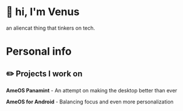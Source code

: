 <!DOCTYPE html>
<html>
<head>
   <meta charset="utf-8">
   <meta name="viewport" content="width=device-width, initial-scale=1">
   <link href="https://cdn.jsdelivr.net/npm/bootstrap@5.3.0-alpha3/dist/css/bootstrap.min.css" rel="stylesheet" integrity="sha384-KK94CHFLLe+nY2dmCWGMq91rCGa5gtU4mk92HdvYe+M/SXH301p5ILy+dN9+nJOZ" crossorigin="anonymous">
</head>
<body>
<h1>👋 hi, I'm Venus</h1>
<p>an aliencat thing that tinkers on tech.</p>
<h1> Personal info </h2>
<h2>✏️ Projects I work on</h2>
<p><b>AmeOS Panamint</b> - An attempt on making the desktop better than ever</p>
<p><b>AmeOS for Android</b> - Balancing focus and even more personalization</p>
</body>
</html>

